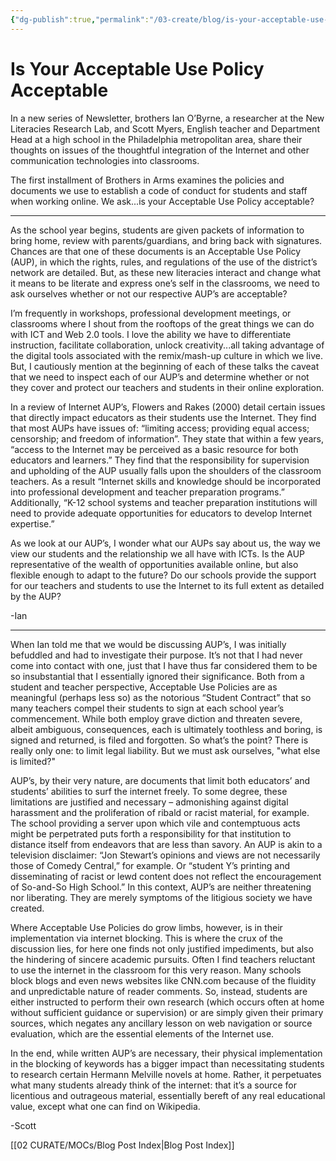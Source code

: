 ```yaml
---
{"dg-publish":true,"permalink":"/03-create/blog/is-your-acceptable-use-policy-acceptable/","title":"Is Your Acceptable Use Policy Acceptable...Or Not?","tags":["edtech","new-literacies","technology"]}
---
```


# Is Your Acceptable Use Policy Acceptable

In a new series of Newsletter, brothers Ian O’Byrne, a researcher at the New Literacies Research Lab, and Scott Myers, English teacher and Department Head at a high school in the Philadelphia metropolitan area, share their thoughts on issues of the thoughtful integration of the Internet and other communication technologies into classrooms.

The first installment of Brothers in Arms examines the policies and documents we use to establish a code of conduct for students and staff when working online. We ask...is your Acceptable Use Policy acceptable?

* * *

As the school year begins, students are given packets of information to bring home, review with parents/guardians, and bring back with signatures. Chances are that one of these documents is an Acceptable Use Policy (AUP), in which the rights, rules, and regulations of the use of the district’s network are detailed. But, as these new literacies interact and change what it means to be literate and express one’s self in the classrooms, we need to ask ourselves whether or not our respective AUP’s are acceptable?

I’m frequently in workshops, professional development meetings, or classrooms where I shout from the rooftops of the great things we can do with ICT and Web 2.0 tools. I love the ability we have to differentiate instruction, facilitate collaboration, unlock creativity...all taking advantage of the digital tools associated with the remix/mash-up culture in which we live. But, I cautiously mention at the beginning of each of these talks the caveat that we need to inspect each of our AUP’s and determine whether or not they cover and protect our teachers and students in their online exploration.

In a review of Internet AUP’s, Flowers and Rakes (2000) detail certain issues that directly impact educators as their students use the Internet. They find that most AUPs have issues of: “limiting access; providing equal access; censorship; and freedom of information”. They state that within a few years, “access to the Internet may be perceived as a basic resource for both educators and learners.” They find that the responsibility for supervision and upholding of the AUP usually falls upon the shoulders of the classroom teachers. As a result “Internet skills and knowledge should be incorporated into professional development and teacher preparation programs.” Additionally, “K-12 school systems and teacher preparation institutions will need to provide adequate opportunities for educators to develop Internet expertise.”

As we look at our AUP’s, I wonder what our AUPs say about us, the way we view our students and the relationship we all have with ICTs. Is the AUP representative of the wealth of opportunities available online, but also flexible enough to adapt to the future? Do our schools provide the support for our teachers and students to use the Internet to its full extent as detailed by the AUP?

\-Ian

* * *

When Ian told me that we would be discussing AUP’s, I was initially befuddled and had to investigate their purpose. It’s not that I had never come into contact with one, just that I have thus far considered them to be so insubstantial that I essentially ignored their significance. Both from a student and teacher perspective, Acceptable Use Policies are as meaningful (perhaps less so) as the notorious “Student Contract” that so many teachers compel their students to sign at each school year’s commencement. While both employ grave diction and threaten severe, albeit ambiguous, consequences, each is ultimately toothless and boring, is signed and returned, is filed and forgotten. So what’s the point? There is really only one: to limit legal liability. But we must ask ourselves, "what else is limited?"

AUP’s, by their very nature, are documents that limit both educators’ and students’ abilities to surf the internet freely. To some degree, these limitations are justified and necessary – admonishing against digital harassment and the proliferation of ribald or racist material, for example. The school providing a server upon which vile and contemptuous acts might be perpetrated puts forth a responsibility for that institution to distance itself from endeavors that are less than savory. An AUP is akin to a television disclaimer: “Jon Stewart’s opinions and views are not necessarily those of Comedy Central,” for example. Or “student Y’s printing and disseminating of racist or lewd content does not reflect the encouragement of So-and-So High School.” In this context, AUP’s are neither threatening nor liberating. They are merely symptoms of the litigious society we have created.

Where Acceptable Use Policies do grow limbs, however, is in their implementation via internet blocking. This is where the crux of the discussion lies, for here one finds not only justified impediments, but also the hindering of sincere academic pursuits. Often I find teachers reluctant to use the internet in the classroom for this very reason. Many schools block blogs and even news websites like CNN.com because of the fluidity and unpredictable nature of reader comments. So, instead, students are either instructed to perform their own research (which occurs often at home without sufficient guidance or supervision) or are simply given their primary sources, which negates any ancillary lesson on web navigation or source evaluation, which are the essential elements of the Internet use.

In the end, while written AUP’s are necessary, their physical implementation in the blocking of keywords has a bigger impact than necessitating students to research certain Hermann Melville novels at home. Rather, it perpetuates what many students already think of the internet: that it’s a source for licentious and outrageous material, essentially bereft of any real educational value, except what one can find on Wikipedia.

\-Scott

[[02 CURATE/MOCs/Blog Post Index\|Blog Post Index]]